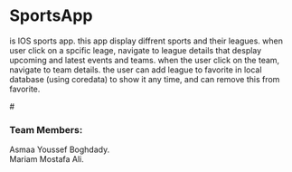 # SportsApp
is IOS sports app.
this app display diffrent sports and their leagues.
when user click on a spcific leage, navigate to league details that desplay upcoming and latest events and teams.
when the user click on the team, navigate to team details.
the user can add league to favorite in local database (using coredata) to show it any time, and can remove this from favorite. 

#<h3>Team Members:</h3>

Asmaa Youssef Boghdady. </br>
Mariam Mostafa Ali.

